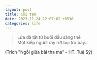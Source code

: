 ```yaml
---
layout: post
title: Cõi tạm
date: 2023-11-24 12:07:02 +0530
categories: life
---
```


>Lửa đã tắt từ buổi đầu sáng thế  
>Một kiếp người ray rứt bụi tro bay...

(Trích "Ngồi giữa bãi tha ma" - HT. Tuệ Sỹ)
